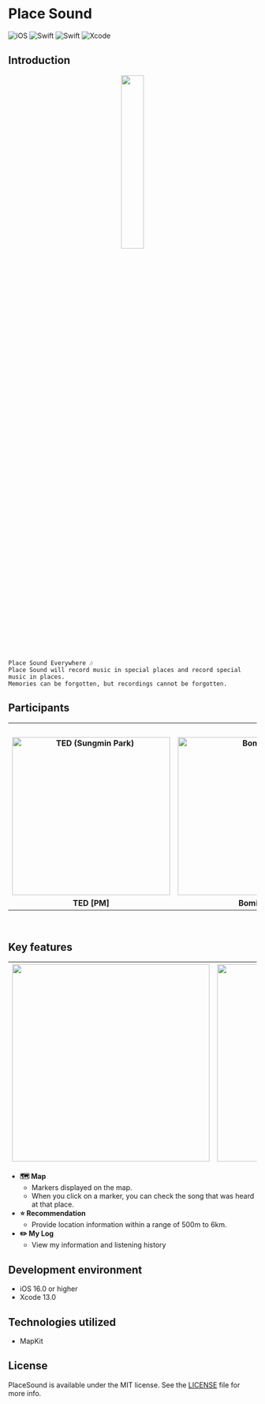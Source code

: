 # Place Sound
![iOS](https://img.shields.io/badge/iOS-000000?style=for-the-badge&logo=ios&logoColor=white)
![Swift](https://img.shields.io/badge/SwiftUI-0052CC?style=for-the-badge&logo=swift&logoColor=white)
![Swift](https://img.shields.io/badge/swift-F54A2A?style=for-the-badge&logo=swift&logoColor=white)
![Xcode](https://img.shields.io/badge/Xcode-007ACC?style=for-the-badge&logo=Xcode&logoColor=white)


## **Introduction** 
<p align="center"><img src="https://user-images.githubusercontent.com/108975398/230643857-7cec81f7-50a3-4e1c-b9d7-4116b4eaee23.png" width=30%></p>

```
Place Sound Everywhere 🎶
Place Sound will record music in special places and record special music in places.
Memories can be forgotten, but recordings cannot be forgotten.
```
## Participants
<div align="center">
  <table style="font-weight : bold">
      <tr align="center">
          <td colspan="5"> Our precious records, time that will not be forgotten </td>
      </tr>
      <tr>
          <td align="center">
              <a href="https://github.com/teddy5518">
                  <img alt="TED (Sungmin Park)" src="https://avatars.githubusercontent.com/u/108975398?v=4" width="320" />            
              </a>
          </td>
          <td align="center">
              <a href="https://github.com/calledBlu">                 
                  <img alt="Bomi Kim" src="https://avatars.githubusercontent.com/u/71758542?v=4" width="320" />            
              </a>
          </td>
          <td align="center">
              <a href="https://github.com/JSPark0099">                 
                  <img alt="Jungsun Park" src="https://avatars.githubusercontent.com/u/91583287?v=4" width="320" />            
              </a>
          </td>
          <td align="center">
              <a href="https://github.com/hoonjong96">                 
                  <img alt="Hoonjong Park" src="https://avatars.githubusercontent.com/u/97106032?v=4" width="320" />            
              </a>
          </td>
          <td align="center">
              <a href="https://github.com/blaire-pi">                 
                  <img alt="Yerin Yoon" src="https://avatars.githubusercontent.com/u/56533266?v=4" width="320" />            
              </a>
          </td>
      </tr>
      <tr>
          <td align="center">TED [PM]</td>
          <td align="center">Bomi Kim</td>
          <td align="center">Jungsun Park</td>
          <td align="center">Hoonjong Park</td>
          <td align="center">Yerin Yoon</td>
  </table>
</div>
<br>


## Key features

|<img src="https://user-images.githubusercontent.com/108975398/230643829-9b7d636b-9318-4c90-b7fe-5f56dc56d682.png" width="400"></img>|<img src="https://user-images.githubusercontent.com/108975398/230643821-f5228bb4-816a-4d4c-bba6-6b2b2740ea20.png" width="400"></img>|<img src="https://user-images.githubusercontent.com/108975398/230643841-dc136eff-7bfd-461d-8d10-d03205baef1d.png" width="400"></img>|<img src="https://user-images.githubusercontent.com/108975398/230643846-151dc936-89aa-4ba5-bca4-28ca4125d7ac.png" width="400"></img>|
|:-:|:-:|:-:|:-:|


- **🗺️ Map**
	- Markers displayed on the map.
	- When you click on a marker, you can check the song that was heard at that place.
- **⭐️ Recommendation**
	- Provide location information within a range of 500m to 6km.
- **✏️ My Log**
	- View my information and listening history

## Development environment
- iOS 16.0 or higher
- Xcode 13.0

## Technologies utilized
- MapKit

## License
PlaceSound is available under the MIT license. See the [LICENSE](https://github.com/APPSCHOOL1-REPO/prototype-20221128-lab11/blob/main/LICENSE) file for more info.
